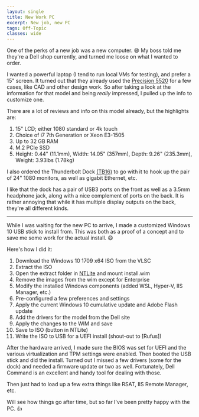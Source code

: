 ```yaml
---
layout: single
title: New Work PC
excerpt: New job, new PC
tags: Off-Topic
classes: wide
---
```


One of the perks of a new job was a new computer. :smile:
My boss told me they're a Dell shop currently, and turned me loose on what I wanted to order.

I wanted a powerful laptop (I tend to run local VMs for testing), and prefer a 15" screen. It turned out that they already used the [Precision 5520][5520-link] for a few cases, like CAD and other design work. So after taking a look at the information for that model and being *really* impressed, I pulled up the info to customize one.

There are a lot of reviews and info on this model already, but the highlights are:

1. 15" LCD; either 1080 standard or 4k touch
2. Choice of i7 7th Generation or Xeon E3-1505
3. Up to 32 GB RAM
4. M.2 PCIe SSD
5. Height: 0.44" (11.1mm), Width: 14.05" (357mm), Depth: 9.26" (235.3mm), Weight: 3.93lbs (1.78kg)

I also ordered the Thunderbolt Dock [(TB16)][tb16-link] to go with it to hook up the pair of 24" 1080 monitors, as well as gigabit Ethernet, etc.

I like that the dock has a pair of USB3 ports on the front as well as a 3.5mm headphone jack, along with a nice complement of ports on the back.
It is rather annoying that while it has multiple display outputs on the back, they're all different kinds.

---
While I was waiting for the new PC to arrive, I made a customized Windows 10 USB stick to install from. This was both as a proof of a concept and to save me some work for the actual install. :smile:

Here's how I did it:

1. Download the Windows 10 1709 x64 ISO from the VLSC
2. Extract the ISO
3. Open the extract folder in [NTLite][ntlite-link] and mount install.wim
4. Remove the images from the wim except for Enterprise
5. Modify the installed Windows components (added WSL, Hyper-V, IIS Manager, etc.)
6. Pre-configured a few preferences and settings
7. Apply the current Windows 10 cumulative update and Adobe Flash update
8. Add the drivers for the model from the Dell site
9. Apply the changes to the WIM and save
10. Save to ISO (button in NTLite)
11. Write the ISO to USB for a UEFI install (shout-out to [Rufus])

After the hardware arrived, I made sure the BIOS was set for UEFI and the various virtualization and TPM settings were enabled.
Then booted the USB stick and did the install.
Turned out I missed a few drivers (some for the dock) and needed a firmware update or two as well.
Fortunately, Dell Command is an excellent and handy tool for dealing with those.

Then just had to load up a few extra things like RSAT, IIS Remote Manager, etc.

Will see how things go after time, but so far I've been pretty happy with the PC. :thumbsup:

[5520-link]: http://www.dell.com/en-us/work/shop/cty/pdp/spd/precision-15-5520-laptop#features
[tb16-link]:http://www.dell.com/en-us/shop/dell-business-thunderbolt-dock-tb16-with-240w-adapter/apd/452-bcnu/pc-accessories#overview
[ntlite-link]:https://www.ntlite.com/
[rufus-link]:https://rufus.akeo.ie/
